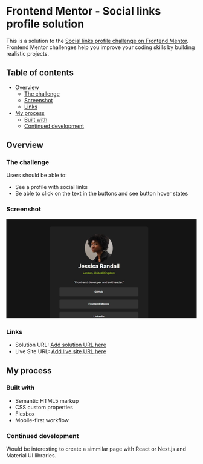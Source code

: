 # Frontend Mentor - Social links profile solution

This is a solution to the [Social links profile challenge on Frontend Mentor](https://www.frontendmentor.io/challenges/social-links-profile-UG32l9m6dQ). Frontend Mentor challenges help you improve your coding skills by building realistic projects. 

## Table of contents

- [Overview](#overview)
  - [The challenge](#the-challenge)
  - [Screenshot](#screenshot)
  - [Links](#links)
- [My process](#my-process)
  - [Built with](#built-with)
  - [Continued development](#continued-development)


## Overview

### The challenge

Users should be able to:

- See a profile with social links
- Be able to click on the text in the buttons and see button hover states

### Screenshot

![](./screenshot.jpg)


### Links

- Solution URL: [Add solution URL here](https://github.com/dhruvshan/Social-Links-Profile-Frontend-Mentor)
- Live Site URL: [Add live site URL here](https://social-links-profile-frontend-mentor-ecru.vercel.app/)

## My process

### Built with

- Semantic HTML5 markup
- CSS custom properties
- Flexbox
- Mobile-first workflow


### Continued development

Would be interesting to create a simmilar page with React or Next.js and Material UI libraries.

